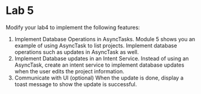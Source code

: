 # Lab 5
Modify your lab4 to implement the following features:
1. Implement Database Operations in AsyncTasks. 
Module 5 shows you an example of using AsyncTask to list projects. Implement database operations such as updates in AsyncTask as well. 
2. Implement Database updates in an Intent Service.
Instead of using an AsyncTask, create an intent service to implement database updates when the user edits the project information.
3. Communicate with UI  (optional)
When the update is done, display a toast message to show the update is successful. 

